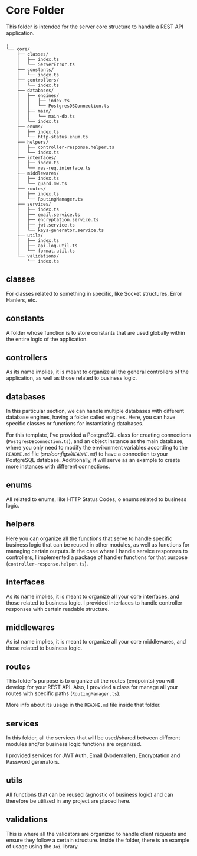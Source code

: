 # Core Folder

This folder is intended for the server core structure to handle a REST API application.

```shell
.
└── core/
    ├── classes/
    │   ├── index.ts
    │   └── ServerError.ts
    ├── constants/
    │   └── index.ts
    ├── controllers/
    │   └── index.ts
    ├── databases/
    │   ├── engines/
    │   │   ├── index.ts
    │   │   └── PostgresDBConnection.ts
    │   ├── main/
    │   │   └── main-db.ts
    │   └── index.ts
    ├── enums/
    │   ├── index.ts
    │   └── http-status.enum.ts
    ├── helpers/
    │   ├── controller-response.helper.ts
    │   └── index.ts
    ├── interfaces/
    │   ├── index.ts
    │   └── res-req.interface.ts
    ├── middlewares/
    │   ├── index.ts
    │   └── guard.mw.ts
    ├── routes/
    │   ├── index.ts
    │   └── RoutingManager.ts
    ├── services/
    │   ├── index.ts
    │   ├── email.service.ts
    │   ├── encryptation.service.ts
    │   ├── jwt.service.ts
    │   └── keys-generator.service.ts
    ├── utils/
    │   ├── index.ts
    │   ├── api-log.util.ts
    │   └── format.util.ts
    └── validations/
        └── index.ts
```

## classes
For classes related to something in specific, like Socket structures, Error Hanlers, etc.

## constants
A folder whose function is to store constants that are used globally within the entire logic of the application.

## controllers
As its name implies, it is meant to organize all the general controllers of the application, as well as those related to business logic.

## databases
In this particular section, we can handle multiple databases with different database engines, having a folder called engines. Here, you can have specific classes or functions for instantiating databases.

For this template, I've provided a PostgreSQL class for creating connections (```PostgresDBConnection.ts```), and an object instance as the main database, where you only need to modify the environment variables according to the ```README.md``` file _(src/configs/```README.md```)_ to have a connection to your PostgreSQL database. Additionally, it will serve as an example to create more instances with different connections.

## enums
All related to enums, like HTTP Status Codes, o enums related to business logic.

## helpers
Here you can organize all the functions that serve to handle specific business logic that can be reused in other modules, as well as functions for managing certain outputs. 
In the case where I handle service responses to controllers, I implemented a package of handler functions for that purpose (```controller-response.helper.ts```).

## interfaces
As its name implies, it is meant to organize all your core interfaces, and those related to business logic.
I provided interfaces to handle controller responses with certain readable structure.

## middlewares
As ist name implies, it is meant to organize all your core middlewares, and those related to business logic.

## routes
This folder's purpose is to organize all the routes (endpoints) you will develop for your REST API.
Also, I provided a class for manage all your routes with specific paths (```RoutingManager.ts```).

More info about its usage in the ```README.md``` file inside that folder.

## services
In this folder, all the services that will be used/shared between different modules and/or business logic functions are organized.

I provided services for JWT Auth, Email (Nodemailer), Encryptation and Password generators.

## utils
All functions that can be reused (agnostic of business logic) and can therefore be utilized in any project are placed here.

## validations
This is where all the validators are organized to handle client requests and ensure they follow a certain structure. Inside the folder, there is an example of usage using the ```Joi``` library.